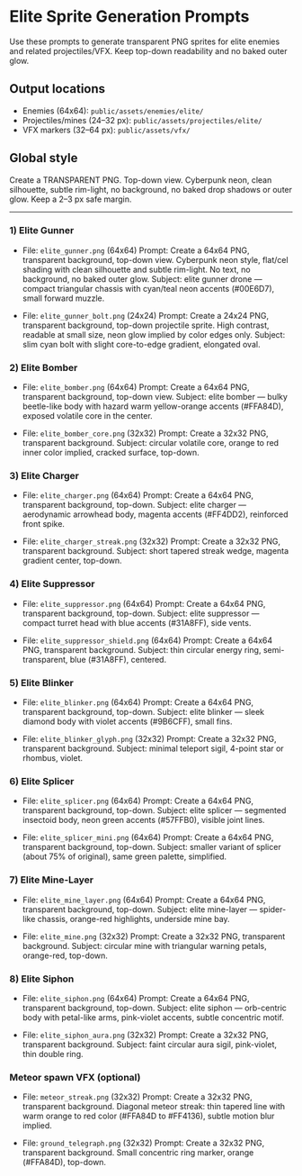 # Elite Sprite Generation Prompts

Use these prompts to generate transparent PNG sprites for elite enemies and related projectiles/VFX. Keep top-down readability and no baked outer glow.

## Output locations

- Enemies (64x64): `public/assets/enemies/elite/`
- Projectiles/mines (24–32 px): `public/assets/projectiles/elite/`
- VFX markers (32–64 px): `public/assets/vfx/`

## Global style

Create a TRANSPARENT PNG. Top-down view. Cyberpunk neon, clean silhouette, subtle rim-light, no background, no baked drop shadows or outer glow. Keep a 2–3 px safe margin.

---

### 1) Elite Gunner

- File: `elite_gunner.png` (64x64)
Prompt: Create a 64x64 PNG, transparent background, top-down view. Cyberpunk neon style, flat/cel shading with clean silhouette and subtle rim-light. No text, no background, no baked outer glow. Subject: elite gunner drone — compact triangular chassis with cyan/teal neon accents (#00E6D7), small forward muzzle.

- File: `elite_gunner_bolt.png` (24x24)
Prompt: Create a 24x24 PNG, transparent background, top-down projectile sprite. High contrast, readable at small size, neon glow implied by color edges only. Subject: slim cyan bolt with slight core-to-edge gradient, elongated oval.

### 2) Elite Bomber

- File: `elite_bomber.png` (64x64)
Prompt: Create a 64x64 PNG, transparent background, top-down view. Subject: elite bomber — bulky beetle-like body with hazard warm yellow-orange accents (#FFA84D), exposed volatile core in the center.

- File: `elite_bomber_core.png` (32x32)
Prompt: Create a 32x32 PNG, transparent background. Subject: circular volatile core, orange to red inner color implied, cracked surface, top-down.

### 3) Elite Charger

- File: `elite_charger.png` (64x64)
Prompt: Create a 64x64 PNG, transparent background, top-down. Subject: elite charger — aerodynamic arrowhead body, magenta accents (#FF4DD2), reinforced front spike.

- File: `elite_charger_streak.png` (32x32)
Prompt: Create a 32x32 PNG, transparent background. Subject: short tapered streak wedge, magenta gradient center, top-down.

### 4) Elite Suppressor

- File: `elite_suppressor.png` (64x64)
Prompt: Create a 64x64 PNG, transparent background, top-down. Subject: elite suppressor — compact turret head with blue accents (#31A8FF), side vents.

- File: `elite_suppressor_shield.png` (64x64)
Prompt: Create a 64x64 PNG, transparent background. Subject: thin circular energy ring, semi-transparent, blue (#31A8FF), centered.

### 5) Elite Blinker

- File: `elite_blinker.png` (64x64)
Prompt: Create a 64x64 PNG, transparent background, top-down. Subject: elite blinker — sleek diamond body with violet accents (#9B6CFF), small fins.

- File: `elite_blinker_glyph.png` (32x32)
Prompt: Create a 32x32 PNG, transparent background. Subject: minimal teleport sigil, 4-point star or rhombus, violet.

### 6) Elite Splicer

- File: `elite_splicer.png` (64x64)
Prompt: Create a 64x64 PNG, transparent background, top-down. Subject: elite splicer — segmented insectoid body, neon green accents (#57FFB0), visible joint lines.

- File: `elite_splicer_mini.png` (64x64)
Prompt: Create a 64x64 PNG, transparent background, top-down. Subject: smaller variant of splicer (about 75% of original), same green palette, simplified.

### 7) Elite Mine-Layer

- File: `elite_mine_layer.png` (64x64)
Prompt: Create a 64x64 PNG, transparent background, top-down. Subject: elite mine-layer — spider-like chassis, orange-red highlights, underside mine bay.

- File: `elite_mine.png` (32x32)
Prompt: Create a 32x32 PNG, transparent background. Subject: circular mine with triangular warning petals, orange-red, top-down.

### 8) Elite Siphon

- File: `elite_siphon.png` (64x64)
Prompt: Create a 64x64 PNG, transparent background, top-down. Subject: elite siphon — orb-centric body with petal-like arms, pink-violet accents, subtle concentric motif.

- File: `elite_siphon_aura.png` (32x32)
Prompt: Create a 32x32 PNG, transparent background. Subject: faint circular aura sigil, pink-violet, thin double ring.

### Meteor spawn VFX (optional)

- File: `meteor_streak.png` (32x32)
Prompt: Create a 32x32 PNG, transparent background. Diagonal meteor streak: thin tapered line with warm orange to red color (#FFA84D to #FF4136), subtle motion blur implied.

- File: `ground_telegraph.png` (32x32)
Prompt: Create a 32x32 PNG, transparent background. Small concentric ring marker, orange (#FFA84D), top-down.
